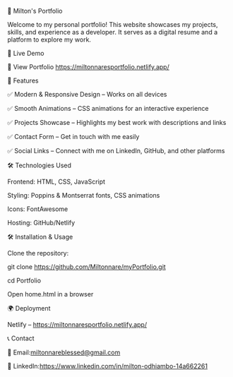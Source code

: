 🌟 Milton's Portfolio


Welcome to my personal portfolio! This website showcases my projects, skills, and experience as a developer. It serves as a digital resume and a platform to explore my work.

🚀 Live Demo

🔗 View Portfolio https://miltonnaresportfolio.netlify.app/

📌 Features

✅ Modern & Responsive Design – Works on all devices

✅ Smooth Animations – CSS  animations for an interactive experience

✅ Projects Showcase – Highlights my best work with descriptions and links

✅ Contact Form – Get in touch with me easily

✅ Social Links – Connect with me on LinkedIn, GitHub, and other platforms

🛠️ Technologies Used

Frontend: HTML, CSS, JavaScript

Styling: Poppins & Montserrat fonts, CSS animations

Icons: FontAwesome

Hosting: GitHub/Netlify




🛠️ Installation & Usage


Clone the repository:

git clone https://github.com/Miltonnare/myPortfolio.git

cd Portfolio

Open home.html in a browser

🌍 Deployment

Netlify – https://miltonnaresportfolio.netlify.app/

📞 Contact

📧 Email:miltonnareblessed@gmail.com

💼 LinkedIn:https://www.linkedin.com/in/milton-odhiambo-14a662261
